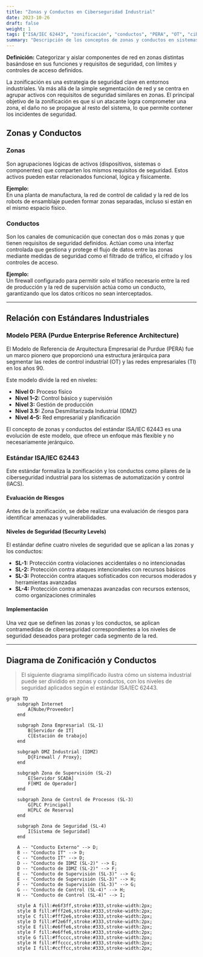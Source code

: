 ```yaml
---
title: "Zonas y Conductos en Ciberseguridad Industrial"
date: 2023-10-26
draft: false
weight: 1
tags: ["ISA/IEC 62443", "zonificación", "conductos", "PERA", "OT", "ciberseguridad"]
summary: "Descripción de los conceptos de zonas y conductos en sistemas industriales, su relación con estándares como PERA y ISA/IEC 62443, y su implementación en arquitecturas OT."
---
```


**Definición:** Categorizar y aislar componentes de red en zonas distintas basándose en sus funciones y requisitos de seguridad, con límites y controles de acceso definidos.

La zonificación es una estrategia de seguridad clave en entornos industriales. Va más allá de la simple segmentación de red y se centra en agrupar activos con requisitos de seguridad similares en zonas. El principal objetivo de la zonificación es que si un atacante logra comprometer una zona, el daño no se propague al resto del sistema, lo que permite contener los incidentes de seguridad.

## Zonas y Conductos

### Zonas
Son agrupaciones lógicas de activos (dispositivos, sistemas o componentes) que comparten los mismos requisitos de seguridad. Estos activos pueden estar relacionados funcional, lógica y físicamente.

**Ejemplo:**  
En una planta de manufactura, la red de control de calidad y la red de los robots de ensamblaje pueden formar zonas separadas, incluso si están en el mismo espacio físico.

### Conductos
Son los canales de comunicación que conectan dos o más zonas y que tienen requisitos de seguridad definidos. Actúan como una interfaz controlada que gestiona y protege el flujo de datos entre las zonas mediante medidas de seguridad como el filtrado de tráfico, el cifrado y los controles de acceso.

**Ejemplo:**  
Un firewall configurado para permitir solo el tráfico necesario entre la red de producción y la red de supervisión actúa como un conducto, garantizando que los datos críticos no sean interceptados.

---

## Relación con Estándares Industriales

### Modelo PERA (Purdue Enterprise Reference Architecture)
El Modelo de Referencia de Arquitectura Empresarial de Purdue (PERA) fue un marco pionero que proporcionó una estructura jerárquica para segmentar las redes de control industrial (OT) y las redes empresariales (TI) en los años 90.

Este modelo divide la red en niveles:

- **Nivel 0:** Proceso físico  
- **Nivel 1–2:** Control básico y supervisión  
- **Nivel 3:** Gestión de producción  
- **Nivel 3.5:** Zona Desmilitarizada Industrial (IDMZ)  
- **Nivel 4–5:** Red empresarial y planificación

El concepto de zonas y conductos del estándar ISA/IEC 62443 es una evolución de este modelo, que ofrece un enfoque más flexible y no necesariamente jerárquico.

### Estándar ISA/IEC 62443
Este estándar formaliza la zonificación y los conductos como pilares de la ciberseguridad industrial para los sistemas de automatización y control (IACS).

#### Evaluación de Riesgos
Antes de la zonificación, se debe realizar una evaluación de riesgos para identificar amenazas y vulnerabilidades.

#### Niveles de Seguridad (Security Levels)
El estándar define cuatro niveles de seguridad que se aplican a las zonas y los conductos:

- **SL-1:** Protección contra violaciones accidentales o no intencionadas  
- **SL-2:** Protección contra ataques intencionales con recursos básicos  
- **SL-3:** Protección contra ataques sofisticados con recursos moderados y herramientas avanzadas  
- **SL-4:** Protección contra amenazas avanzadas con recursos extensos, como organizaciones criminales

#### Implementación
Una vez que se definen las zonas y los conductos, se aplican contramedidas de ciberseguridad correspondientes a los niveles de seguridad deseados para proteger cada segmento de la red.

---

## Diagrama de Zonificación y Conductos

> El siguiente diagrama simplificado ilustra cómo un sistema industrial puede ser dividido en zonas y conductos, con los niveles de seguridad aplicados según el estándar ISA/IEC 62443.

```mermaid
graph TD
    subgraph Internet
        A[Nube/Proveedor]
    end

    subgraph Zona Empresarial (SL-1)
        B[Servidor de IT]
        C[Estación de trabajo]
    end

    subgraph DMZ Industrial (IDMZ)
        D{Firewall / Proxy};
    end

    subgraph Zona de Supervisión (SL-2)
        E[Servidor SCADA]
        F[HMI de Operador]
    end

    subgraph Zona de Control de Procesos (SL-3)
        G[PLC Principal]
        H[PLC de Reserva]
    end

    subgraph Zona de Seguridad (SL-4)
        I[Sistema de Seguridad]
    end

    A -- "Conducto Externo" --> D;
    B -- "Conducto IT" --> D;
    C -- "Conducto IT" --> D;
    D -- "Conducto de IDMZ (SL-2)" --> E;
    D -- "Conducto de IDMZ (SL-2)" --> F;
    E -- "Conducto de Supervisión (SL-3)" --> G;
    E -- "Conducto de Supervisión (SL-3)" --> H;
    F -- "Conducto de Supervisión (SL-3)" --> G;
    G -- "Conducto de Control (SL-4)" --> H;
    H -- "Conducto de Control (SL-4)" --> I;

    style A fill:#e6f3ff,stroke:#333,stroke-width:2px;
    style B fill:#fff2e6,stroke:#333,stroke-width:2px;
    style C fill:#fff2e6,stroke:#333,stroke-width:2px;
    style D fill:#f2e6ff,stroke:#333,stroke-width:2px;
    style E fill:#e6ffe6,stroke:#333,stroke-width:2px;
    style F fill:#e6ffe6,stroke:#333,stroke-width:2px;
    style G fill:#ffcccc,stroke:#333,stroke-width:2px;
    style H fill:#ffcccc,stroke:#333,stroke-width:2px;
    style I fill:#ccffcc,stroke:#333,stroke-width:2px;
